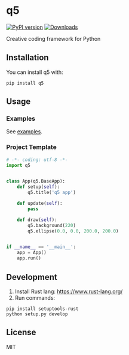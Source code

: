 # q5

[![PyPI version](https://badge.fury.io/py/q5.svg)](https://badge.fury.io/py/q5)
[![Downloads](https://pepy.tech/badge/q5)](https://pepy.tech/project/q5)

Creative coding framework for Python

## Installation

You can install q5 with:

```
pip install q5
```

## Usage

### Examples

See [examples](https://github.com/eqs/q5/tree/main/examples).

### Project Template

```python
# -*- coding: utf-8 -*-
import q5


class App(q5.BaseApp):
    def setup(self):
        q5.title('q5 app')

    def update(self):
        pass

    def draw(self):
        q5.background(220)
        q5.ellipse(0.0, 0.0, 200.0, 200.0)


if __name__ == '__main__':
    app = App()
    app.run()
```

## Development

1. Install Rust lang: https://www.rust-lang.org/
1. Run commands:
```
pip install setuptools-rust
python setup.py develop
```

## License

MIT

